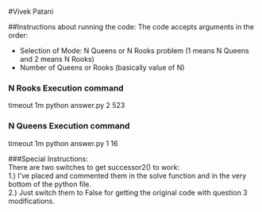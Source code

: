 #Vivek Patani

##Instructions about running the code:
The code accepts arguments in the order:  
- Selection of Mode: N Queens or N Rooks problem (1 means N Queens and 2 means N Rooks)  
- Number of Queens or Rooks (basically value of N)  

### N Rooks Execution command
timeout 1m python answer.py 2 523  

### N Queens Execution command
timeout 1m python answer.py 1 16  

###Special Instructions:  
There are two switches to get successor2() to work:  
1.) I've placed and commented them in the solve function and in the very bottom of the python file.  
2.) Just switch them to False for getting the original code with question 3 modifications.   
